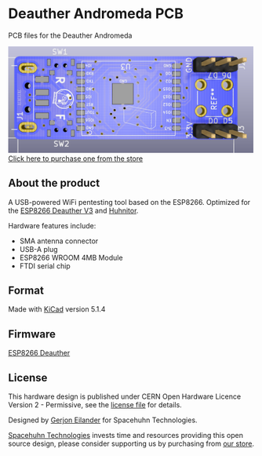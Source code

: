 # Deauther Andromeda PCB

PCB files for the Deauther Andromeda

<a href="https://spacehuhn.store/product/deauther-andromeda/">
    <img src="Pictures/front_Render.png" width="500px"><br/>
    Click here to purchase one from the store
</a>

## About the product

A USB-powered WiFi pentesting tool based on the ESP8266. 
Optimized for the [ESP8266 Deauther V3](https://github.com/SpacehuhnTech/esp8266_deauther/tree/v3) and [Huhnitor](https://github.com/spacehuhntech/huhnitor).  

Hardware features include:  
* SMA antenna connector
* USB-A plug
* ESP8266 WROOM 4MB Module
* FTDI serial chip

## Format

Made with [KiCad](https://kicad-pcb.org/) version 5.1.4

## Firmware

[ESP8266 Deauther](https://github.com/SpacehuhnTech/esp8266_deauther)

## License

This hardware design is published under CERN Open Hardware Licence Version 2 - Permissive, see the [license file](LICENSE) for details.

Designed by [Gerjon Eilander](https://github.com/13r1ckz) for Spacehuhn Technologies.

[Spacehuhn Technologies](https://spacehuhn.tech) invests time and resources providing this open source design, please consider supporting us by purchasing from [our store](https://spacehuhn.store).  